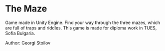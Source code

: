 # The Maze

Game made in Unity Engine. Find your way through the three mazes, which are full of traps and riddles. This game is made for diploma work in TUES, Sofia Bulgaria.

Author: Georgi Stoilov
